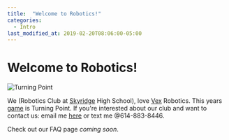 ```yaml
---
title:  "Welcome to Robotics!"
categories: 
  - Intro
last_modified_at: 2019-02-20T08:06:00-05:00
---
```


# Welcome to Robotics!

![Turning Point](/assets/images/turning_point.PNG)

We (Robotics Club at [Skyridge](https://shs.alpineschools.org) High School), love [Vex](https://www.vexrobotics.com/vexedr/) Robotics. This years [game](https://www.youtube.com/watch?v=CDDGBcs0TFM) is Turning Point. If you're interested about our club and want to contact us: email me [here](mailto:acetousk@gmail.com) or text me @614-883-8446.

Check out our FAQ page *coming soon*.
